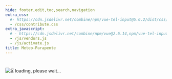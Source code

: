 ```yaml
---
hide: footer,edit,toc,search,navigation
extra_css:
  #- https://cdn.jsdelivr.net/combine/npm/vue-tel-input@5.6.2/dist/css/component.min.css,npm/vue-tel-input@5.6.2/dist/css/sprite.min.css
  - /css/contribute.css
extra_javascript:
  # - https://cdn.jsdelivr.net/combine/npm/vue@2.6.14,npm/vue-tel-input@5.6.2/dist/vue-tel-input.umd.min.js,npm/vue-resource@1.5.3/dist/vue-resource.min.js
  - /js/vendors.js
  - /js/activate.js
title: Meteo-Parapente
---
```

<h1></h1>
<script>
  const mp_form_locale = {
    locale: 'it',
    fullname: `Cognome e Nome`,
    company: `[Opzionale] Qualsiasi informazione desideri sulla fattura (nome dell'azienda, partita IVA...)`,
    address: `Indirizzo`,
    city: `Città`,
    country: `Paese`,
    submit: `Inviare ►`,
    need_help: `Hai bisogno di aiuto?`,
    email_us: `Scrivi un'email a <strong>support@meteo-parapente.com</strong>`,
    error_request: `Errore: impossibile raggiungere il server. Controlla la tua connessione e riprova.`,
    error_missing_params: `<p>ERROR: Token non valido o scaduto.</p><p>Se hai già attivato il tuo accesso e ricevuto la fattura via email, puoi ignorare questo messaggio.</p><p>In caso contrario, contatta support@meteo-parapente.com e invia le seguenti informazioni :</p>`,
    form_input_error: `Compila il modulo`,
    thank_you: `Grazie!`,
    access_activated: `Il tuo accesso è attivato.`,
    download_invoice: `Si prega di scaricare la fattura per il tuo archivio:`,
    invoice: `🧾 Fattura`,
    enjoy: `Ora puoi chiudere questa pagina e andare a goderti Meteo-Parapente.`,
    might_login: `Quando Meteo-Parapente ti chiede di <i>login o entrare nel club</i>, clicca su <i>Sono già un collaboratore</i> e inserisci il tuo codice di accesso.`,
    last_step: `Un ultimo passo...`,
    enter_address: `Per attivare il tuo codice d'accesso, inserisci il tuo indirizzo.`,
    address_privacy: `Ci è richiesto dalla legge di raccogliere il tuo indirizzo per le registrazioni contabili. Non lo usiamo per nessun altro scopo. Puoi leggere la nostra <a href="/it/privacy/" target="_blank">politica sulla riservatezza</a>.`,
    wait_bank: `In attesa che la banca elabori il pagamento...`,
    error_bank: `Qualcosa di strano. La banca impiega troppo tempo per elaborare il pagamento. Contatta support@meteo-parapente.com e invia le seguenti informazioni :`,
    close: `Chiudi`,
    go_to_mp: `Vai a Meteo-Parapente`,
    login: `Login`,
    password: `Password`,
    here_is_code: `Qui c'è il tuo codice. Non perderlo!`,
    thank_for_payment: `Grazie per il pagamento`,
    sent_code: `Ti abbiamo inviato il tuo codice di accesso`,
    check_spam: `Se non hai ricevuto nulla, controlla la tua cartella spam.<br>Se non hai ancora ricevuto nulla 10 minuti dopo il pagamento, non effettuare un secondo pagamento e contattaci a support@meteo&#8209;parapente.com`,
    warn_no_edits: `Attenzione! Nessuna modifica alla fattura sarà possibile dopo l'invio del modulo, in conformità con la legge.`
  };
</script>
<div id="app">
  <p v-if="!ready"><img src="/img/load.gif" class="loading" alt="⏳ loading, please wait..." /></p>
</div>
